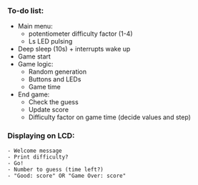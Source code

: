 ### To-do list: 

- Main menu:
    - potentiometer difficulty factor (1-4)
    - Ls LED pulsing
- Deep sleep (10s) + interrupts wake up
- Game start
- Game logic:
    - Random generation
    - Buttons and LEDs
    - Game time
- End game:
    - Check the guess
    - Update score
    - Difficulty factor on game time (decide values and step)

### Displaying on LCD:
    - Welcome message
    - Print difficulty?
    - Go!
    - Number to guess (time left?)
    - "Good: score" OR "Game Over: score"